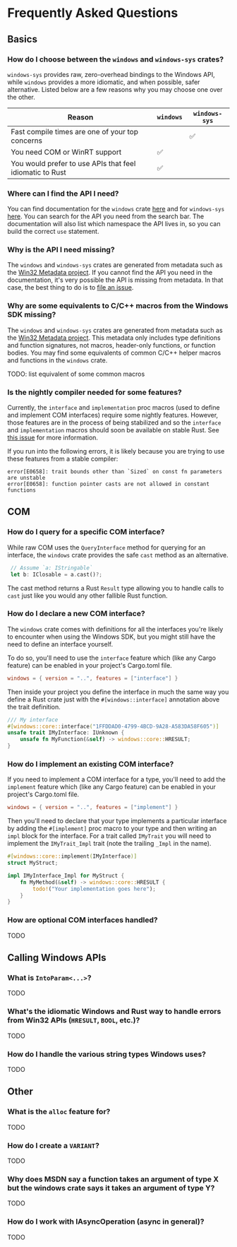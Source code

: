 # Frequently Asked Questions

## Basics

### How do I choose between the `windows` and `windows-sys` crates?

`windows-sys` provides raw, zero-overhead bindings to the Windows API, while `windows` provides a more idiomatic, and when possible, safer alternative. Listed below are a few reasons why you may choose one over the other.

| Reason | `windows` | `windows-sys`|
| --- | --- | --- |
| Fast compile times are one of your top concerns | | ✅ |
| You need COM or WinRT support | ✅ | |
| You would prefer to use APIs that feel idiomatic to Rust | ✅ | |

### Where can I find the API I need?

You can find documentation for the `windows` crate [here](https://microsoft.github.io/windows-docs-rs) and for `windows-sys` [here](https://docs.rs/windows-sys). You can search for the API you need from the search bar. The documentation will also list which namespace the API lives in, so you can build the correct `use` statement.

### Why is the API I need missing?

The `windows` and `windows-sys` crates are generated from metadata such as the [Win32 Metadata project](https://github.com/microsoft/win32metadata). If you cannot find the API you need in the documentation, it's very possible the API is missing from metadata. In that case, the best thing to do is to [file an issue](https://github.com/microsoft/win32metadata/issues/new).

### Why are some equivalents to C/C++ macros from the Windows SDK missing?

The `windows` and `windows-sys` crates are generated from metadata such as the [Win32 Metadata project](https://github.com/microsoft/win32metadata). This metadata only includes type definitions and function signatures, not macros, header-only functions, or function bodies. You may find some equivalents of common C/C++ helper macros and functions in the `windows` crate.

TODO: list equivalent of some common macros

### Is the nightly compiler needed for some features?

Currently, the `interface` and `implementation` proc macros (used to define and implement COM interfaces) require some nightly features. However, those features are in the process of being stabilized and so the `interface` and `implementation` macros should soon be available on stable Rust. See [this issue](https://github.com/microsoft/windows-rs/issues/1523) for more information.

If you run into the following errors, it is likely because you are trying to use these features from a stable compiler:

```
error[E0658]: trait bounds other than `Sized` on const fn parameters are unstable
error[E0658]: function pointer casts are not allowed in constant functions
```

## COM

### How do I query for a specific COM interface?

While raw COM uses the `QueryInterface` method for querying for an interface, the `windows` crate provides the safe `cast` method as an alternative.

```rust
 // Assume `a: IStringable`
 let b: IClosable = a.cast()?;
```

The cast method returns a Rust `Result` type allowing you to handle calls to `cast` just like you would any other fallible Rust function.

### How do I declare a new COM interface?

The `windows` crate comes with definitions for all the interfaces you're likely to encounter when using the Windows SDK, but you might still have the need to define an interface yourself.

To do so, you'll need to use the `interface` feature which (like any Cargo feature) can be enabled in your project's Cargo.toml file.

```toml
windows = { version = "..", features = ["interface"] }
```

Then inside your project you define the interface in much the same way you define a Rust crate just with the `#[windows::interface]` annotation above the trait definition.

```rust
/// My interface
#[windows::core::interface("1FFDDAD0-4799-4BCD-9A28-A583DA58F605")]
unsafe trait IMyInterface: IUnknown {
    unsafe fn MyFunction(&self) -> windows::core::HRESULT;
}
```

### How do I implement an existing COM interface?

If you need to implement a COM interface for a type, you'll need to add the `implement` feature which (like any Cargo feature) can be enabled in your project's Cargo.toml file.

```toml
windows = { version = "..", features = ["implement"] }
```

Then you'll need to declare that your type implements a particular interface by adding the `#[implement]` proc macro to your type and then writing an `impl` block for the interface. For a trait called `IMyTrait` you will need to implement the `IMyTrait_Impl` trait (note the trailing `_Impl` in the name).

```rust
#[windows::core::implement(IMyInterface)]
struct MyStruct;

impl IMyInterface_Impl for MyStruct {
    fn MyMethod(&self) -> windows::core::HRESULT {
        todo!("Your implementation goes here");
    }
}
```

### How are optional COM interfaces handled?

TODO

## Calling Windows APIs

### What is `IntoParam<...>`?

TODO

### What's the idiomatic Windows and Rust way to handle errors from Win32 APIs (`HRESULT`, `BOOL`, etc.)?

TODO

### How do I handle the various string types Windows uses?

TODO

## Other

### What is the `alloc` feature for?

TODO

### How do I create a `VARIANT`?

TODO

### Why does MSDN say a function takes an argument of type X but the windows crate says it takes an argument of type Y?

TODO

### How do I work with IAsyncOperation (async in general)?

TODO
